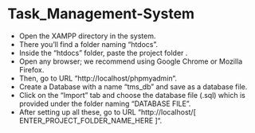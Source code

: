 # Task_Management-System
- Open the XAMPP directory in the system.
- There you’ll find a folder naming “htdocs”.
- Inside the “htdocs” folder, paste the project folder .
- Open any browser; we recommend using Google Chrome or Mozilla Firefox.
- Then, go to URL “http://localhost/phpmyadmin“.
- Create a Database with a name “tms_db” and save as a database file.
- Click on the “Import” tab and choose the database file (.sql) which is provided under the folder naming “DATABASE FILE”.
- After setting up all these, go to URL “http://localhost/[ ENTER_PROJECT_FOLDER_NAME_HERE ]“.
